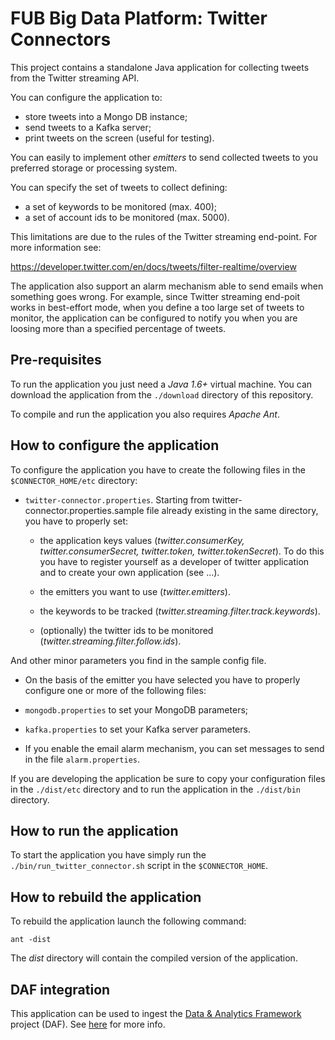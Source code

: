 # FUB Big Data Platform: Twitter Connectors

This project contains a standalone Java application for collecting tweets from the Twitter streaming API.

You can configure the application to:

- store tweets into a Mongo DB instance;
- send tweets to a Kafka server;
- print tweets on the screen (useful for testing).

You can easily to implement other *emitters* to send collected tweets to you preferred storage or processing system.

You can specify the set of tweets to collect defining:

- a set of keywords to be monitored (max. 400);
- a set of account ids to be monitored (max. 5000).

This limitations are due to the rules of the Twitter streaming end-point. For more information see: 

<https://developer.twitter.com/en/docs/tweets/filter-realtime/overview> 

The application also support an alarm mechanism able to send emails when something goes wrong. For example, since Twitter streaming end-poit works in best-effort mode, when you define a too large set of tweets to monitor, the application can be configured to notify you when you are loosing more than a specified percentage of tweets.       

## Pre-requisites

To run the application you just need a *Java 1.6+* virtual machine. You can download the application from the `./download` directory of this repository.

To compile and run the application you also requires *Apache Ant*.

## How to configure the application
To configure the application you have to create the following files in the `$CONNECTOR_HOME/etc` directory:

- `twitter-connector.properties`. Starting from twitter-connector.properties.sample file already existing in the same directory, you have to properly set:

	- the application keys values (*twitter.consumerKey, twitter.consumerSecret, twitter.token, twitter.tokenSecret*). To do this you have to register yourself as a developer of twitter application and to create your own application (see ...).
	
	- the emitters you want to use (*twitter.emitters*).

	- the keywords to be tracked (*twitter.streaming.filter.track.keywords*).
	
	- (optionally) the twitter ids to be monitored (*twitter.streaming.filter.follow.ids*).
 
 And other minor parameters you find in the sample config file.
 
- On the basis of the emitter you have selected you have to properly configure one or more of the following files:

 - `mongodb.properties` to set your MongoDB parameters;
 - `kafka.properties` to set your Kafka server parameters.

- If you enable the email alarm mechanism, you can set messages to send in the file `alarm.properties`.

If you are developing the application be sure to copy your configuration files in the `./dist/etc` directory and to run the application in the `./dist/bin` directory.
 
## How to run the application

To start the application you have simply run the `./bin/run_twitter_connector.sh` script in the `$CONNECTOR_HOME`.


## How to rebuild the application

To rebuild the application launch the following command:

`ant -dist`

The *dist* directory will contain the compiled version of the application.

## DAF integration
This application can be used to ingest the [Data & Analytics Framework](https://daf-docs.readthedocs.io/en/latest/) project (DAF). See [here](./DAF.md) for more info.